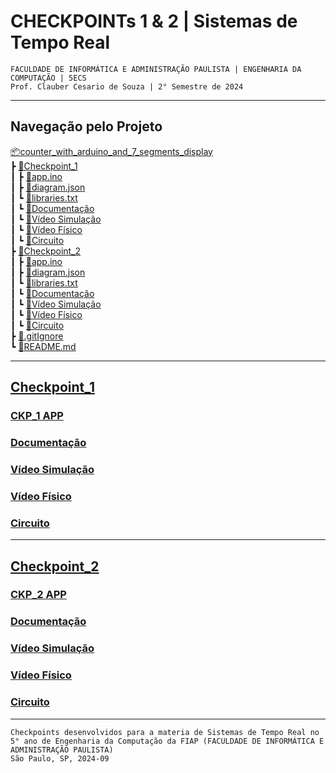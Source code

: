 # CHECKPOINTs 1 & 2 | Sistemas de Tempo Real
`FACULDADE DE INFORMÁTICA E ADMINISTRAÇÃO PAULISTA | ENGENHARIA DA COMPUTAÇÃO | 5ECS`  
`Prof. Clauber Cesario de Souza | 2° Semestre de 2024`    

---

## Navegação pelo Projeto  
[📦counter_with_arduino_and_7_segments_display](/README.md)  
 ┣ [📂Checkpoint_1](/Checkpoint_1/)  
 ┃ ┣ [📜app.ino](/Checkpoint_1/app.ino)  
 ┃ ┣ [📜diagram.json](/Checkpoint_1/diagram.json)   
 ┃ ┗ [📜libraries.txt](/Checkpoint_1/libraries.txt)  
 ┃ ┗ <a href="https://1drv.ms/w/c/9a5e04166f216283/EUDuyNgmY7pItBBnl2c7xG8BUm9Lx-kga8gMyk11ovhozQ?e=mEBZr5" target="_blank">🔗Documentação</a>       
 ┃ ┗ <a href="https://drive.google.com/file/d/1FxPxD_-bIYpDkQexwF9b6WoZlwtmjpJE/view?usp=sharing" target="_blank">🔗Vídeo Simulação</a>     
 ┃ ┗ <a href="PREENCHER" target="_blank">🔗Vídeo Físico</a>     
 ┃ ┗ <a href="https://wokwi.com/projects/409333311709327361" target="_blank">🔗Circuito</a>    
 ┣ [📂Checkpoint_2](/Checkpoint_2/)     
 ┃ ┣ [📜app.ino](/Checkpoint_2/app.ino)   
 ┃ ┣ [📜diagram.json](/Checkpoint_2/diagram.json)     
 ┃ ┗ [📜libraries.txt](/Checkpoint_2/libraries.txt)     
 ┃ ┗ <a href="https://1drv.ms/w/c/9a5e04166f216283/ESoi98FwroxHm2CxZ8k741EBT8NUY6TprXW_HHx1eYPTog?e=g5c1Aa" target="_blank">🔗Documentação</a>     
 ┃ ┗ <a href="https://drive.google.com/file/d/159RY7LM2aGpP7VsIXYmvE1UFdmIgpnbn/view?usp=drive_link" target="_blank">🔗Vídeo Simulação</a>     
 ┃ ┗ <a href="https://drive.google.com/file/d/17hyeheiRjyy4L2enwrK_XQ2z2O3x1pO1/view?usp=sharing" target="_blank">🔗Vídeo Físico</a>     
 ┃ ┗ <a href="https://wokwi.com/projects/409942316146904065" target="_blank">🔗Circuito</a>    
 ┣ [📜.gitIgnore](/\.gitIgnore)     
 ┗ [📜README.md](/README.md)   

---

## [Checkpoint_1](https://1drv.ms/w/c/9a5e04166f216283/EUDuyNgmY7pItBBnl2c7xG8BUm9Lx-kga8gMyk11ovhozQ?e=mEBZr5)
### [CKP_1 APP](/Checkpoint_1/)  
### <a href="https://1drv.ms/w/c/9a5e04166f216283/EUDuyNgmY7pItBBnl2c7xG8BUm9Lx-kga8gMyk11ovhozQ?e=mEBZr5" target="_blank">Documentação</a>
### <a href="https://drive.google.com/file/d/1FxPxD_-bIYpDkQexwF9b6WoZlwtmjpJE/view?usp=sharing" target="_blank">Vídeo Simulação</a>
### <a href="PREENCHER" target="_blank">Vídeo Físico</a>
### <a href="https://wokwi.com/projects/409333311709327361" target="_blank">Circuito</a>
---

## [Checkpoint_2](https://1drv.ms/w/c/9a5e04166f216283/ESoi98FwroxHm2CxZ8k741EBT8NUY6TprXW_HHx1eYPTog?e=g5c1Aa)
### [CKP_2 APP](/Checkpoint_2/)  
### <a href="https://1drv.ms/w/c/9a5e04166f216283/ESoi98FwroxHm2CxZ8k741EBT8NUY6TprXW_HHx1eYPTog?e=g5c1Aa" target="_blank">Documentação</a>
### <a href="https://drive.google.com/file/d/159RY7LM2aGpP7VsIXYmvE1UFdmIgpnbn/view?usp=drive_link" target="_blank">Vídeo Simulação</a>
### <a href="https://drive.google.com/file/d/17hyeheiRjyy4L2enwrK_XQ2z2O3x1pO1/view?usp=sharing" target="_blank">Vídeo Físico</a>
### <a href="https://wokwi.com/projects/409942316146904065" target="_blank">Circuito</a>

---
``Checkpoints desenvolvidos para a materia de Sistemas de Tempo Real no 5° ano de Engenharia da Computação da FIAP (FACULDADE DE INFORMÁTICA E ADMINISTRAÇÃO PAULISTA)``  
`São Paulo, SP, 2024-09`
